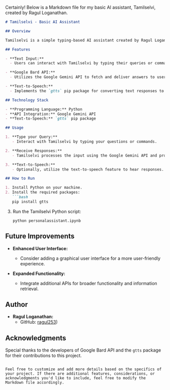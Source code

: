 Certainly! Below is a Markdown file for my basic AI assistant, Tamilselvi, created by Ragul Loganathan.

```markdown
# Tamilselvi - Basic AI Assistant

## Overview

Tamilselvi is a simple typing-based AI assistant created by Ragul Loganathan. It utilizes the Google Gemini API to deliver answers and has been developed using Python. The assistant includes the `gtts` pip package for text-to-speech functionality.

## Features

- **Text Input:**
  - Users can interact with Tamilselvi by typing their queries or commands.

- **Google Bard API:**
  - Utilizes the Google Gemini API to fetch and deliver answers to user queries.

- **Text-to-Speech:**
  - Implements the `gtts` pip package for converting text responses to speech.

## Technology Stack

- **Programming Language:** Python
- **API Integration:** Google Gemini API
- **Text-to-Speech:** `gtts` pip package

## Usage

1. **Type your Query:**
   - Interact with Tamilselvi by typing your questions or commands.

2. **Receive Responses:**
   - Tamilselvi processes the input using the Google Gemini API and provides responses.

3. **Text-to-Speech:**
   - Optionally, utilize the text-to-speech feature to hear responses.

## How to Run

1. Install Python on your machine.
2. Install the required packages:
   ```bash
   pip install gtts
   ```

3. Run the Tamilselvi Python script:
   ```
   python personalassistant.ipynb
   ```

## Future Improvements

- **Enhanced User Interface:**
  - Consider adding a graphical user interface for a more user-friendly experience.

- **Expanded Functionality:**
  - Integrate additional APIs for broader functionality and information retrieval.

## Author

- **Ragul Loganathan:**
  - GitHub: [ragul253](https://github.com/ragul253))

## Acknowledgments

Special thanks to the developers of Google Bard API and the `gtts` package for their contributions to this project.

```

Feel free to customize and add more details based on the specifics of your project. If there are additional features, considerations, or acknowledgments you'd like to include, feel free to modify the Markdown file accordingly.

